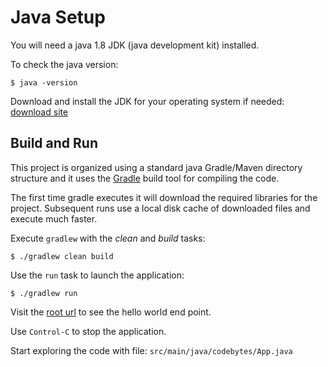 # Java Setup

You will need a java 1.8 JDK (java development kit) installed.

To check the java version:

```
$ java -version
```

Download and install the JDK for your operating system if needed: 
[download site][jdk]


## Build and Run

This project is organized using a standard java Gradle/Maven directory structure and it uses the [Gradle][gradle] build tool for compiling the code.

The first time gradle executes it will download the required libraries for the project.
Subsequent runs use a local disk cache of downloaded files and execute much faster.

Execute `gradlew` with the _clean_ and _build_ tasks:

```
$ ./gradlew clean build
```


Use the `run` task to launch the application:

```
$ ./gradlew run
```

Visit the [root url][app] to see the hello world end point.

Use `Control-C` to stop the application.


Start exploring the code with file: `src/main/java/codebytes/App.java`


[jdk]: http://www.oracle.com/technetwork/java/javase/downloads/index.html
[gradle]: https://gradle.org/docs
[app]: http://localhost:8000/
